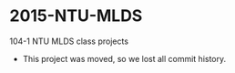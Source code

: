 # 2015-NTU-MLDS
104-1 NTU MLDS class projects

* This project was moved, so we lost all commit history.
